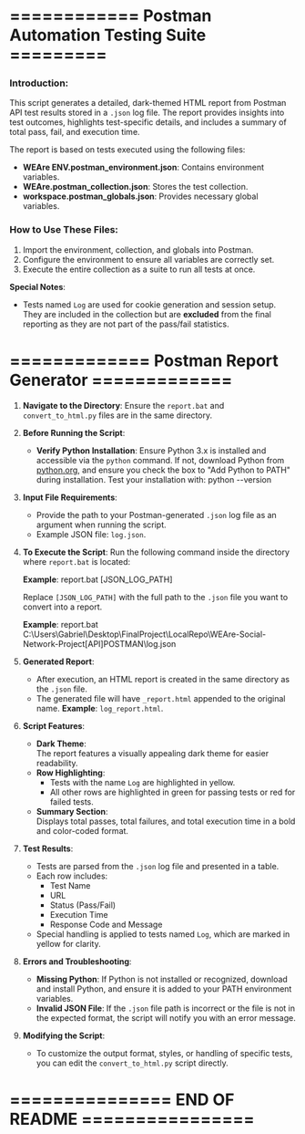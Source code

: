 ============ Postman Automation Testing Suite =========
=

### Introduction:

This script generates a detailed, dark-themed HTML report from Postman API test results stored in a `.json` log file. The report provides insights into test outcomes, highlights test-specific details, and includes a summary of total pass, fail, and execution time.

The report is based on tests executed using the following files:
- **WEAre ENV.postman_environment.json**: Contains environment variables.
- **WEAre.postman_collection.json**: Stores the test collection.
- **workspace.postman_globals.json**: Provides necessary global variables.

### How to Use These Files:

1. Import the environment, collection, and globals into Postman.
2. Configure the environment to ensure all variables are correctly set.
3. Execute the entire collection as a suite to run all tests at once.

**Special Notes**:
- Tests named `Log` are used for cookie generation and session setup. They are included in the collection but are **excluded** from the final reporting as they are not part of the pass/fail statistics.

============= Postman Report Generator =============
=

1. **Navigate to the Directory**:
   Ensure the `report.bat` and `convert_to_html.py` files are in the same directory.

2. **Before Running the Script**:
   - **Verify Python Installation**:
     Ensure Python 3.x is installed and accessible via the `python` command.
     If not, download Python from [python.org](https://www.python.org/downloads/), and ensure you check the box to "Add Python to PATH" during installation.
     Test your installation with:
     python --version

3. **Input File Requirements**:
   - Provide the path to your Postman-generated `.json` log file as an argument when running the script.
   - Example JSON file: `log.json`.

4. **To Execute the Script**:
   Run the following command inside the directory where `report.bat` is located:

   **Example**:
   report.bat [JSON_LOG_PATH]

   Replace `[JSON_LOG_PATH]` with the full path to the `.json` file you want to convert into a report.

   **Example**:
   report.bat C:\Users\Gabriel\Desktop\FinalProject\LocalRepo\WEAre-Social-Network-Project\[API]POSTMAN\log.json

5. **Generated Report**:
   - After execution, an HTML report is created in the same directory as the `.json` file.
   - The generated file will have `_report.html` appended to the original name.
     **Example**: `log_report.html`.

6. **Script Features**:
   - **Dark Theme**:  
     The report features a visually appealing dark theme for easier readability.
   - **Row Highlighting**:  
     - Tests with the name `Log` are highlighted in yellow.
     - All other rows are highlighted in green for passing tests or red for failed tests.
   - **Summary Section**:  
     Displays total passes, total failures, and total execution time in a bold and color-coded format.

7. **Test Results**:
   - Tests are parsed from the `.json` log file and presented in a table.
   - Each row includes:
     - Test Name
     - URL
     - Status (Pass/Fail)
     - Execution Time
     - Response Code and Message
   - Special handling is applied to tests named `Log`, which are marked in yellow for clarity.

8. **Errors and Troubleshooting**:
   - **Missing Python**:
     If Python is not installed or recognized, download and install Python, and ensure it is added to your PATH environment variables.
   - **Invalid JSON File**:
     If the `.json` file path is incorrect or the file is not in the expected format, the script will notify you with an error message.

9. **Modifying the Script**:
   - To customize the output format, styles, or handling of specific tests, you can edit the `convert_to_html.py` script directly.

=============== END OF README ================
=
